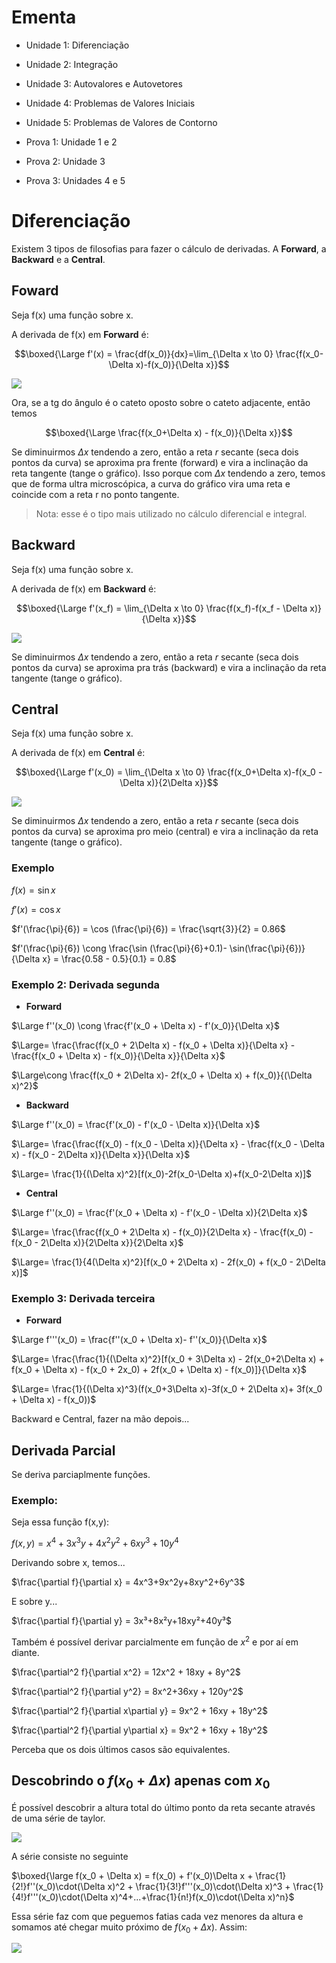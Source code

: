 # Ementa

- Unidade 1: Diferenciação
- Unidade 2: Integração
- Unidade 3: Autovalores e Autovetores
- Unidade 4: Problemas de Valores Iniciais
- Unidade 5: Problemas de Valores de Contorno

- Prova 1: Unidade 1 e 2
- Prova 2: Unidade 3
- Prova 3: Unidades 4 e 5

# Diferenciação

Existem 3 tipos de filosofias para fazer o cálculo de derivadas. A **Forward**, a **Backward** e a **Central**.

## Foward

Seja f(x) uma função sobre x.

A derivada de f(x) em **Forward** é:

$$\boxed{\Large f'(x) = \frac{df(x_0)}{dx}=\lim_{\Delta x \to 0} \frac{f(x_0-\Delta x)-f(x_0)}{\Delta x}}$$

![](2023-03-15-10-34-57.png)

Ora, se a tg do ângulo é o cateto oposto sobre o cateto adjacente, então temos

$$\boxed{\Large \frac{f(x_0+\Delta x) - f(x_0)}{\Delta x}}$$

Se diminuirmos $\Delta x$ tendendo a zero, então a reta $r$ secante (seca dois pontos da curva) se aproxima pra frente (forward) e vira a inclinação da reta tangente (tange o gráfico). Isso porque com $\Delta x$ tendendo a zero, temos que de forma ultra microscópica, a curva do gráfico vira uma reta e coincide com a reta r no ponto tangente.

> Nota: esse é o tipo mais utilizado no cálculo diferencial e integral.

## Backward

Seja f(x) uma função sobre x.

A derivada de f(x) em **Backward** é:

$$\boxed{\Large f'(x_f) = \lim_{\Delta x \to 0} \frac{f(x_f)-f(x_f - \Delta x)}{\Delta x}}$$

![](2023-03-15-11-55-08.png)

Se diminuirmos $\Delta x$ tendendo a zero, então a reta $r$ secante (seca dois pontos da curva) se aproxima pra trás (backward) e vira a inclinação da reta tangente (tange o gráfico).

## Central

Seja f(x) uma função sobre x.

A derivada de f(x) em **Central** é:

$$\boxed{\Large f'(x_0) = \lim_{\Delta x \to 0} \frac{f(x_0+\Delta x)-f(x_0 - \Delta x)}{2\Delta x}}$$

![](2023-03-15-12-02-23.png)

Se diminuirmos $\Delta x$ tendendo a zero, então a reta $r$ secante (seca dois pontos da curva) se aproxima pro meio (central) e vira a inclinação da reta tangente (tange o gráfico).

### Exemplo

$f(x) = \sin x$

$f'(x) = \cos x$

$f'(\frac{\pi}{6}) = \cos (\frac{\pi}{6}) = \frac{\sqrt{3}}{2} = 0.86$

$f'(\frac{\pi}{6}) \cong  \frac{\sin (\frac{\pi}{6}+0.1)- \sin(\frac{\pi}{6})}{\Delta x} = \frac{0.58 - 0.5}{0.1} = 0.8$


### Exemplo 2: Derivada segunda


- **Forward**

$\Large f''(x_0) \cong \frac{f'(x_0 + \Delta x) - f'(x_0)}{\Delta x}$

$\Large= \frac{\frac{f(x_0 + 2\Delta x) - f(x_0 + \Delta x)}{\Delta x} - \frac{f(x_0 + \Delta x) - f(x_0)}{\Delta x}}{\Delta x}$

$\Large\cong \frac{f(x_0 + 2\Delta x)- 2f(x_0 + \Delta x) + f(x_0)}{(\Delta x)^2}$


- **Backward**

$\Large f''(x_0) = \frac{f'(x_0) - f'(x_0 - \Delta x)}{\Delta x}$

$\Large= \frac{\frac{f(x_0) - f(x_0 - \Delta x)}{\Delta x} - \frac{f(x_0 - \Delta x) - f(x_0 - 2\Delta x)}{\Delta x}}{\Delta x}$

$\Large= \frac{1}{(\Delta x)^2}[f(x_0)-2f(x_0-\Delta x)+f(x_0-2\Delta x)]$


- **Central**

$\Large f''(x_0) = \frac{f'(x_0 + \Delta x) - f'(x_0 - \Delta x)}{2\Delta x}$

$\Large= \frac{\frac{f(x_0 + 2\Delta x) - f(x_0)}{2\Delta x} - \frac{f(x_0) - f(x_0 - 2\Delta x)}{2\Delta x}}{2\Delta x}$

$\Large= \frac{1}{4(\Delta x)^2}[f(x_0 + 2\Delta x) - 2f(x_0) + f(x_0 - 2\Delta x)]$

### Exemplo 3: Derivada terceira

- **Forward**

$\Large f'''(x_0) = \frac{f''(x_0 + \Delta x)- f''(x_0)}{\Delta x}$

$\Large= \frac{\frac{1}{(\Delta x)^2}[f(x_0 + 3\Delta x) - 2f(x_0+2\Delta x) + f(x_0 + \Delta x) - f(x_0 + 2x_0) + 2f(x_0 + \Delta x) - f(x_0)]}{\Delta x}$

$\Large= \frac{1}{(\Delta x)^3}(f(x_0+3\Delta x)-3f(x_0 + 2\Delta x)+ 3f(x_0 + \Delta x) - f(x_0))$

Backward e Central, fazer na mão depois...

## Derivada Parcial

Se deriva parciaplmente funções.

### Exemplo:

Seja essa função f(x,y):

$f(x,y) = x^4 + 3x^3y + 4x^2y^2+6xy^3+10y^4$

Derivando sobre x, temos...

$\frac{\partial f}{\partial x} = 4x^3+9x^2y+8xy^2+6y^3$

E sobre y...

$\frac{\partial f}{\partial y} = 3x³+8x²y+18xy²+40y³$

Também é possível derivar parcialmente em função de $x^2$ e por aí em diante.

$\frac{\partial^2 f}{\partial x^2} = 12x^2 + 18xy + 8y^2$

$\frac{\partial^2 f}{\partial y^2} = 8x^2+36xy + 120y^2$

$\frac{\partial^2 f}{\partial x\partial y} = 9x^2 + 16xy + 18y^2$

$\frac{\partial^2 f}{\partial y\partial x} = 9x^2 + 16xy + 18y^2$

Perceba que os dois últimos casos são equivalentes.

## Descobrindo o $f(x_0 + \Delta x)$ apenas com $x_0$

É possível descobrir a altura total do último ponto da reta secante através de uma série de taylor.

![](2023-03-15-13-06-02.png)

A série consiste no seguinte

$\boxed{\large f(x_0 + \Delta x) = f(x_0) + f'(x_0)\Delta x + \frac{1}{2!}f''(x_0)\cdot(\Delta x)^2 + \frac{1}{3!}f'''(x_0)\cdot(\Delta x)^3 + \frac{1}{4!}f'''(x_0)\cdot(\Delta x)^4+...+\frac{1}{n!}f(x_0)\cdot(\Delta x)^n}$

Essa série faz com que peguemos fatias cada vez menores da altura e somamos até chegar muito próximo de $f(x_0 + \Delta x)$. Assim:

![](2023-03-15-13-19-42.png)
